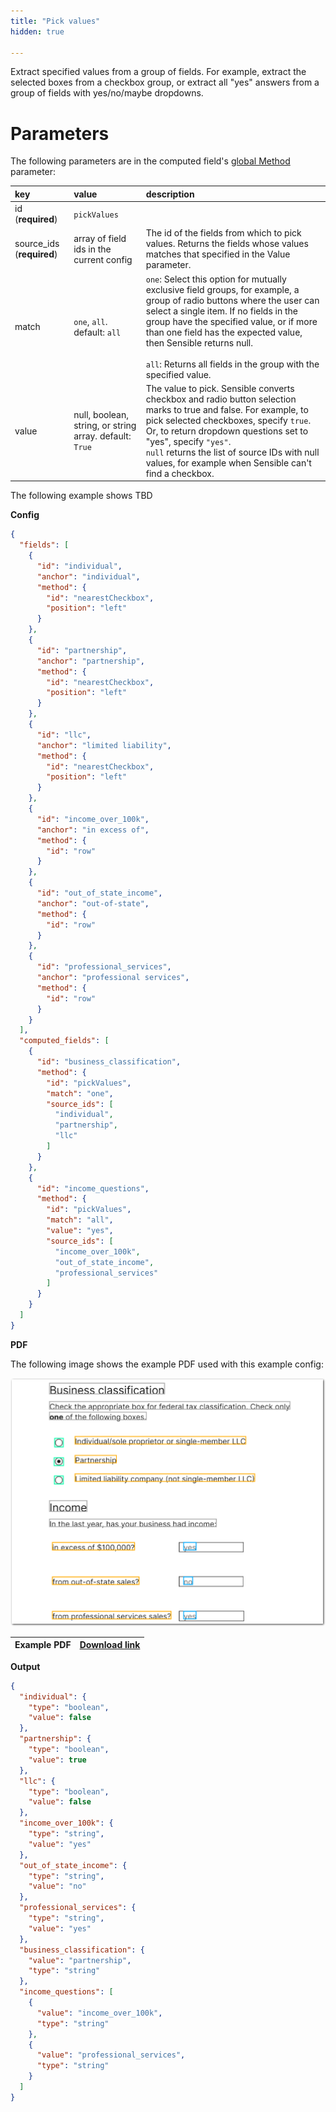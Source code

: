 ```yaml
---
title: "Pick values"
hidden: true

---
```


Extract specified values from a group of fields. For example, extract the selected boxes from a checkbox group, or extract all "yes" answers from a group of fields with yes/no/maybe dropdowns.

Parameters
====

The following parameters are in the computed field's [global Method](doc:computed-field-methods#parameters) parameter: 

| key                       | value                                                   | description                                                  |
| :------------------------ | :------------------------------------------------------ | :----------------------------------------------------------- |
| id (**required**)         | `pickValues`                                            |                                                              |
| source_ids (**required**) | array of field ids in the current config                | The id of the fields from which to pick values. Returns the fields whose values matches that specified in the Value parameter. |
| match                     | `one`, `all`. default: `all`                            | `one`:  Select this option for mutually exclusive field groups, for example, a group of radio buttons where the user can select a single item.  If no fields in the group have the specified value, or if more than one field has the expected value, then Sensible returns null. <br/><br/> `all`: Returns all fields in the group with the specified value. |
| value                     | null, boolean, string, or string array. default: `True` | The value to pick. Sensible converts checkbox and radio button selection marks to true and false. For example, to pick selected checkboxes, specify `true`.  Or, to return dropdown questions set to "yes", specify `"yes"`.<br/>`null` returns the list of source IDs with null values, for example when Sensible can't find a checkbox. |



The following example shows TBD

**Config**

```json
{
  "fields": [
    {
      "id": "individual",
      "anchor": "individual",
      "method": {
        "id": "nearestCheckbox",
        "position": "left"
      }
    },
    {
      "id": "partnership",
      "anchor": "partnership",
      "method": {
        "id": "nearestCheckbox",
        "position": "left"
      }
    },
    {
      "id": "llc",
      "anchor": "limited liability",
      "method": {
        "id": "nearestCheckbox",
        "position": "left"
      }
    },
    {
      "id": "income_over_100k",
      "anchor": "in excess of",
      "method": {
        "id": "row"
      }
    },
    {
      "id": "out_of_state_income",
      "anchor": "out-of-state",
      "method": {
        "id": "row"
      }
    },
    {
      "id": "professional_services",
      "anchor": "professional services",
      "method": {
        "id": "row"
      }
    }
  ],
  "computed_fields": [
    {
      "id": "business_classification",
      "method": {
        "id": "pickValues",
        "match": "one",
        "source_ids": [
          "individual",
          "partnership",
          "llc"
        ]
      }
    },
    {
      "id": "income_questions",
      "method": {
        "id": "pickValues",
        "match": "all",
        "value": "yes",
        "source_ids": [
          "income_over_100k",
          "out_of_state_income",
          "professional_services"
        ]
      }
    }
  ]
}
```



**PDF**

The following image shows the example PDF used with this example config:

![Click to enlarge](https://raw.githubusercontent.com/sensible-hq/sensible-docs/main/readme-sync/assets/v0/images/final/pick_values.png)

| Example PDF | [Download link](https://raw.githubusercontent.com/sensible-hq/sensible-docs/main/readme-sync/assets/v0/pdfs/pick_values.pdf) |
| ----------- | ------------------------------------------------------------ |

**Output**

```json
{
  "individual": {
    "type": "boolean",
    "value": false
  },
  "partnership": {
    "type": "boolean",
    "value": true
  },
  "llc": {
    "type": "boolean",
    "value": false
  },
  "income_over_100k": {
    "type": "string",
    "value": "yes"
  },
  "out_of_state_income": {
    "type": "string",
    "value": "no"
  },
  "professional_services": {
    "type": "string",
    "value": "yes"
  },
  "business_classification": {
    "value": "partnership",
    "type": "string"
  },
  "income_questions": [
    {
      "value": "income_over_100k",
      "type": "string"
    },
    {
      "value": "professional_services",
      "type": "string"
    }
  ]
}
```

